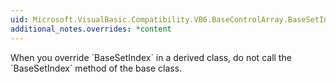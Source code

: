 ```yaml
---
uid: Microsoft.VisualBasic.Compatibility.VB6.BaseControlArray.BaseSetIndex(System.Object,System.Int16,System.Boolean)
additional_notes.overrides: *content
---
```


<p>When you override `BaseSetIndex` in a derived class, do not call the `BaseSetIndex` method of the base class.</p>



